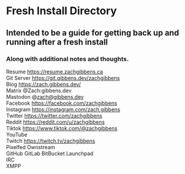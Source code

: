 # Fresh Install Directory
## Intended to be a guide for getting back up and running after a fresh install
### Along with additional notes and thoughts.
Resume https://resume.zachgibbens.ca  
Git Server https://git.gibbens.dev/zachgibbens  
Blog https://zach.gibbens.dev/  
Matrix @Zach:gibbens.dev  
Mastodon @zach@gibbens.dev  
Facebook https://facebook.com/zachgibbens  
Instagram https://instagram.com/zach.gibbens  
Twitter https://twitter.com/zachgibbens  
Reddit https://reddit.com/u/zachgibbens  
Tiktok https://www.tiktok.com/@zachgibbens  
YouTube  
Twitch https://twitch.tv/zachgibbens  
Pixelfed Ownstream  
GitHub GitLab BitBucket Launchpad  
IRC  
XMPP  
